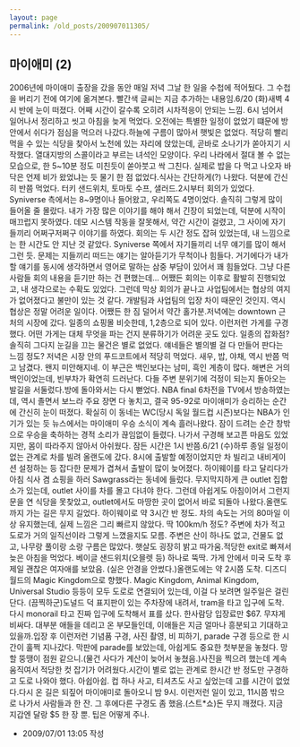 ```yaml
---
layout: page
permalink: /old_posts/200907011305/
---
```


## 마이애미 (2)

2006년에 마이애미 출장을 갔을 동안 매일 저녁 그날 한 일을 수첩에 적어뒀다. 그 수첩을 버리기 전에 여기에 옮겨본다. 빨간색 글씨는 지금 추가하는 내용임.6/20 (화)새벽 4시 반에 눈이 떠졌다. 어째 시간이 갈수록 오히려 시차적응이 안되는 느낌. 6시 넘어서 일어나서 정리하고 씻고 아침을 늦게 먹었다. 오전에는 특별한 일정이 없었기 떄문에 방안에서 쉬다가 점심을 먹으러 나갔다.하늘에 구름이 많아서 햇빛은 없었다. 적당히 빨리 먹을 수 있는 식당을 찾아서 노천에 있는 자리에 앉았는데, 곧바로 소나기가 쏟아지기 시작했다. 열대지방의 스콜이라고 부르는 녀석인 모양이다. 우리 나라에서 절대 볼 수 없는 모습으로, 한 5~10분 정도 미친듯이 쏟아붓고 싹 그친다. 실제로 밥을 다 먹고 나오자 바닥은 언제 비가 왔었냐는 듯 물기 한 점 없었다.식사는 간단하게(?) 나왔다. 덕분에 간신히 반쯤 먹었다. 터키 샌드위치, 토마토 수프, 샐러드.2시부터 회의가 있었다. Syniverse 측에서는 8~9명이나 들어왔고, 우리쪽도 4명이었다. 솔직히 그렇게 많이 들어올 줄 몰랐다. 내가 가장 많은 이야기를 해야 해서 긴장이 되었는데, 덕분에 시작이 매끄럽지 못하였다. 데모 시스템 작동을 잘못해서, 약간 시간이 걸렸고, 그 사이에 자기들끼리 어쩌구저쩌구 이야기를 하였다. 회의는 두 시간 정도 잡혀 있었는데, 내 느낌으로는 한 시간도 안 지난 것 같았다. Syniverse 쪽에서 자기들끼리 너무 얘기를 많이 해서 그런 듯. 문제는 지들끼리 떠드는 얘기는 알아듣기가 무척이나 힘들다. 거기에다가 내가 할 얘기를 동시에 생각하면서 영어로 말하는 삼중 부담이 있어서 꽤 힘들었다. 그냥 다른 사람들 회의 내용을 듣기만 하는 건 편했는데... 어쨌든 회의는 이후로 활발히 진행되었고, 내 생각으로는 수확도 있었다. 그런데 막상 회의가 끝나고 사업팀에서는 협상의 여지가 없어졌다고 불만이 있는 것 같다. 개발팀과 사업팀의 입장 차이 때문인 것인지. 역시 협상은 정말 어려운 일이다. 어쨌든 한 짐 덜어서 약간 홀가분.저녁에는 downtown 근처의 시장에 갔다. 일종의 쇼핑몰 비슷한데, 1,2층으로 되어 있다. 이런저런 가게를 구경했다. 어떤 가게는 대체 무엇을 파는 건지 분류하기가 어려운 곳도 있다. 일종의 잡화점? 솔직히 그다지 눈길을 끄는 물건은 별로 없었다. 얘네들은 별의별 걸 다 만들어 판다는 느낌 정도? 저녁은 시장 안의 푸드코트에서 적당히 먹었다. 새우, 밥, 야채, 역시 반쯤 먹고 남겼다. 왠지 미안해지네. 이 부근은 백인보다는 남미, 흑인 계층이 많다. 해변은 거의 백인이었는데, 빈부차가 확연히 드러난다. 다들 주변 분위기에 걱정이 되는지 돌아오는 발길을 서둘렀다.방에 돌아와서는 다시 뻗었다. NBA final 6차전을 TV에서 방송하였는데, 역시 졸면서 보느라 주요 장면 다 놓치고, 결국 95-92로 마이애미가 승리하는 순간에 간신히 눈이 떠졌다. 확실히 이 동네는 WC(당시 독일 월드컵 시즌)보다는 NBA가 인기가 있는 듯 뉴스에서는 마이애미 우승 소식이 계속 흘러나왔다. 잠이 드려는 순간 창밖으로 우승을 축하하는 경적 소리가 끊임없이 들렸다. 나가서 구경해 보고픈 마음도 있었지만, 몸이 따라주지 않아서 아쉬웠다. 잠든 시간은 1시 반쯤.6/21 (수)하루 종일 일정이 없는 관계로 차를 빌려 올랜도에 갔다. 8시에 출발할 예정이었지만 차 빌리고 내비게이션 설정하는 등 잡다한 문제가 겹쳐서 출발이 많이 늦어졌다. 하이웨이를 타고 달리다가 아침 식사 겸 쇼핑을 하러 Sawgrass라는 동네에 들렀다. 무지막지하게 큰 outlet 집합소가 있는데, outlet 사이를 차를 몰고 다녀야 한다. 그런데 아쉽게도 아침이어서 그런지 문을 연 식당을 못찾았고, outlet에서도 마땅한 곳이 없어서 바로 되돌아 나왔다.올랜도까지 가는 길은 무지 길었다. 하이웨이로 약 3시간 반 정도. 차의 속도는 거의 80마일 이상 유지했는데, 실제 느낌은 그리 빠르지 않았다. 딱 100km/h 정도? 주변에 차가 적고 도로가 거의 일직선이라 그렇게 느꼈을지도 모름. 주변은 산이 하나도 없고, 건물도 없고, 나무랑 풀이랑 소랑 구름은 많았다. 햇살도 굉장히 밝고 따가움.적당한 exit로 빠져서 늦은 아침을 먹었다. 베이글 샌드위치(오믈렛 등) 하나로 뚝딱. 가게 안에서 미국 도착 후 제일 괜찮은 여자애를 보았음. (실은 안경을 안썼다.)올랜도에는 약 2시쯤 도착. 디즈디월드의 Magic Kingdom으로 향했다. Magic Kingdom, Animal Kingdom, Universal Studio 등등이 모두 도로로 연결되어 있는데, 이걸 다 보려면 일주일은 걸린단다. (끔찍하군)도널드 덕 표지판이 있는 주차장에 내려서, tram을 타고 입구에 도착. 다시 monorail 타고 진짜 입구에 도착해서 표를 샀다. 한사람당 입장료만 $67. 무쟈게 비싸다. 대부분 애들을 데리고 온 부모들인데, 이애들은 지금 얼마나 흥분되고 기대하고 있을까.입장 후 이런저런 기념품 구경, 사진 촬영, 비 피하기, parade 구경 등으로 한 시간이 훌쩍 지나갔다. 막판에 parade를 보았는데, 아쉽게도 중요한 첫부분을 놓쳤다. 망할 뚱땡이 점원 같으니.(물건 사다가 계산이 늦어서 놓쳤음.)사진을 찍으려 했는데 계속 움직여서 적당한 컷 잡기가 어려웠다.시간이 별로 없는 관계로 한시간 반 정도만 구경하고 도로 나와야 했다. 아쉽아쉽. 컵 하나 사고, 티셔츠도 사고 싶었는데 고를 시간이 없었다.다시 온 길은 되짚어 마이애미로 돌아오니 밤 9시. 이런저런 일이 있고, 11시쯤 밖으로 나가서 사람들과 한 잔. 그 후에다른 구경도 좀 했음.(스트*쇼)돈 무지 깨졌다. 지금 지갑엔 달랑 $5 한 장 뿐. 팁은 어떻게 주나.



- 2009/07/01 13:05 작성